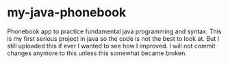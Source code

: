 # my-java-phonebook
Phonebook app to practice fundamental java programming and syntax. This is my first serious project in java so the code is not the best to look at. But I still uploaded this if ever I wanted to see how I improved. I will not commit changes anymore to this unless this somewhat became broken. 